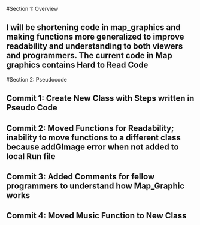 #Section 1: Overview

## I will be shortening code in map_graphics and making functions more generalized to improve readability and understanding to both viewers and programmers. The current code in Map graphics contains Hard to Read Code

#Section 2: Pseudocode
## Commit 1: Create New Class with Steps written in Pseudo Code
## Commit 2: Moved Functions for Readability; inability to move functions to a different class because addGImage error when not added to local Run file
## Commit 3: Added Comments for fellow programmers to understand how Map_Graphic works
## Commit 4: Moved Music Function to New Class

